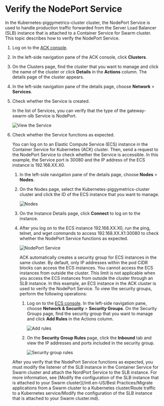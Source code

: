 # Verify the NodePort Service

In the Kubernetes-piggymetrics-cluster cluster, the NodePort Service is used to handle production traffic forwarded from the Server Load Balancer \(SLB\) instance that is attached to a Container Service for Swarm cluster. This topic describes how to verify the NodePort Service.

1.  Log on to the [ACK console](https://cs.console.aliyun.com).

2.  In the left-side navigation pane of the ACK console, click **Clusters**.

3.  On the Clusters page, find the cluster that you want to manage and click the name of the cluster or click **Details** in the **Actions** column. The details page of the cluster appears.

4.  In the left-side navigation pane of the details page, choose **Network** \> **Services**.

5.  Check whether the Service is created.

    In the list of Services, you can verify that the type of the gateway-swarm-slb Service is NodePort.

    ![View the Service](https://static-aliyun-doc.oss-accelerate.aliyuncs.com/assets/img/en-US/2518748161/p241384.png)

6.  Check whether the Service functions as expected.

    You can log on to an Elastic Compute Service \(ECS\) instance in the Container Service for Kubernetes \(ACK\) cluster. Then, send a request to the NodePort Service to check whether the Service is accessible. In this example, the Service port is 30080 and the IP address of the ECS instance is 192.168.XX.X0.

    1.  In the left-side navigation pane of the details page, choose **Nodes** \> **Nodes**.

    2.  On the Nodes page, select the Kubernetes-piggymetrics-cluster cluster and click the ID of the ECS instance that you want to manage.

        ![Nodes](https://static-aliyun-doc.oss-accelerate.aliyuncs.com/assets/img/en-US/3518748161/p48071.png)

    3.  On the Instance Details page, click **Connect** to log on to the instance.

    4.  After you log on to the ECS instance 192.168.XX.X0, run the ping, telnet, and wget commands to access 192.168.XX.X1:30080 to check whether the NodePort Service functions as expected.

        ![NodePort Service](https://static-aliyun-doc.oss-accelerate.aliyuncs.com/assets/img/en-US/0915514161/p48072.png)

        ACK automatically creates a security group for ECS instances in the same cluster. By default, only IP addresses within the pod CIDR blocks can access the ECS instances. You cannot access the ECS instances from outside the cluster. This limit is not applicable when you access the ECS instances from outside the cluster through an SLB instance. In this example, an ECS instance in the ACK cluster is used to verify the NodePort Service. To view the security groups, perform the following operations:

        1.  Log on to the [ECS console](https://ecs.console.aliyun.com/). In the left-side navigation pane, choose **Network & Security** \> **Security Groups**. On the Security Groups page, find the security group that you want to manage and click **Add Rules** in the Actions column.

            ![Add rules](https://static-aliyun-doc.oss-accelerate.aliyuncs.com/assets/img/en-US/3518748161/p48073.png)

        2.  On the **Security Group Rules** page, click the **Inbound** tab and view the IP addresses and ports included in the security group.

            ![Security group rules](https://static-aliyun-doc.oss-accelerate.aliyuncs.com/assets/img/en-US/3518748161/p48074.png)

    After you verify that the NodePort Service functions as expected, you must modify the listener of the SLB instance in the Container Service for Swarm cluster and attach the NordPort Service to the SLB instance. For more information, see [Modify the configuration of the SLB instance that is attached to your Swarm cluster](/intl.en-US/Best Practices/Migrate applications from a Swarm cluster to a Kubernetes cluster/Route traffic to a Kubernetes service/Modify the configuration of the SLB instance that is attached to your Swarm cluster.md).


